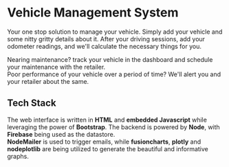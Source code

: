 # Vehicle Management System

Your one stop solution to manage your vehicle. Simply add your vehicle and some nitty gritty details about it. After your driving sessions, add your odometer readings, and we'll calculate the necessary things for you.

Nearing maintenance? track your vehicle in the dashboard and schedule your maintenance with the retailer.\
Poor performance of your vehicle over a period of time? We'll alert you and your retailer about the same.

## Tech Stack

The web interface is written in **HTML** and **embedded Javascript** while leveraging the power of **Bootstrap**. The backend is powered by **Node**, with **Firebase** being used as the datastore.\
**NodeMailer** is used to trigger emails, while **fusioncharts**, **plotly** and **nodeplotlib** are being utilized to generate the beautiful and informative graphs.
